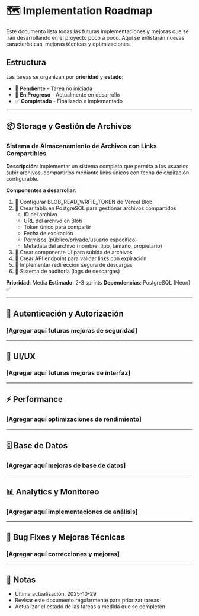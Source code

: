 # 🗺️ Implementation Roadmap

Este documento lista todas las futuras implementaciones y mejoras que se irán desarrollando en el proyecto poco a poco. Aquí se enlistarán nuevas características, mejoras técnicas y optimizaciones.

## Estructura

Las tareas se organizan por **prioridad** y **estado**:
- 🎯 **Pendiente** - Tarea no iniciada
- 🚀 **En Progreso** - Actualmente en desarrollo
- ✅ **Completado** - Finalizado e implementado

---

## 📦 Storage y Gestión de Archivos

### Sistema de Almacenamiento de Archivos con Links Compartibles

**Descripción**: Implementar un sistema completo que permita a los usuarios subir archivos, compartirlos mediante links únicos con fecha de expiración configurable.

**Componentes a desarrollar**:
1. 🎯 Configurar BLOB_READ_WRITE_TOKEN de Vercel Blob
2. 🎯 Crear tabla en PostgreSQL para gestionar archivos compartidos
   - ID del archivo
   - URL del archivo en Blob
   - Token único para compartir
   - Fecha de expiración
   - Permisos (público/privado/usuario específico)
   - Metadata del archivo (nombre, tipo, tamaño, propietario)
3. 🎯 Crear componente UI para subida de archivos
4. 🎯 Crear API endpoint para validar links con expiración
5. 🎯 Implementar redirección segura de descargas
6. 🎯 Sistema de auditoría (logs de descargas)

**Prioridad**: Media
**Estimado**: 2-3 sprints
**Dependencias**: PostgreSQL (Neon) ✅

---

## 🔐 Autenticación y Autorización

### [Agregar aquí futuras mejoras de seguridad]

---

## 🎨 UI/UX

### [Agregar aquí futuras mejoras de interfaz]

---

## ⚡ Performance

### [Agregar aquí optimizaciones de rendimiento]

---

## 🗄️ Base de Datos

### [Agregar aquí mejoras de base de datos]

---

## 📊 Analytics y Monitoreo

### [Agregar aquí implementaciones de análisis]

---

## 🐛 Bug Fixes y Mejoras Técnicas

### [Agregar aquí correcciones y mejoras]

---

## 📝 Notas

- Última actualización: 2025-10-29
- Revisar este documento regularmente para priorizar tareas
- Actualizar el estado de las tareas a medida que se completen
